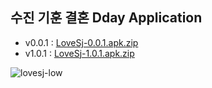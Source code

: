 ## 수진 기훈 결혼 Dday Application
- v0.0.1 : [LoveSj-0.0.1.apk.zip](https://github.com/OsoriAndOmori/LoveSj/files/3480514/default.zip)
- v1.0.1 : [LoveSj-1.0.1.apk.zip](https://github.com/OsoriAndOmori/LoveSj/files/3532454/LoveSj-1.0.1.apk.zip)

![lovesj-low](https://user-images.githubusercontent.com/22016317/63560183-09aff600-c590-11e9-9d30-5bdae9a32bba.gif)
